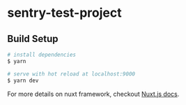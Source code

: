 # sentry-test-project

## Build Setup

``` bash
# install dependencies
$ yarn

# serve with hot reload at localhost:9000
$ yarn dev
```

For more details on nuxt framework, checkout [Nuxt.js docs](https://github.com/nuxt/nuxt.js).

